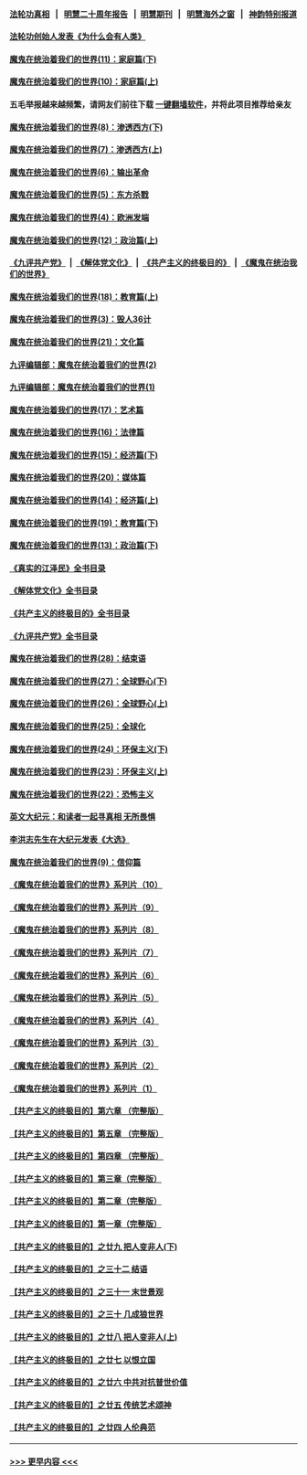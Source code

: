 #### [法轮功真相](https://github.com/gfw-breaker/truth/blob/master/README.md?t=0) &nbsp;&nbsp;|&nbsp;&nbsp; [明慧二十周年报告](https://github.com/gfw-breaker/mh-reports/blob/master/README.md?t=0) &nbsp;&nbsp;|&nbsp;&nbsp;[明慧期刊](https://github.com/gfw-breaker/mh-qikan) &nbsp;&nbsp;|&nbsp;&nbsp; [明慧海外之窗](https://github.com/gfw-breaker/mh-news/blob/master/README.md?t=0) &nbsp;&nbsp;|&nbsp;&nbsp; [神韵特别报道](https://github.com/gfw-breaker/mh-news/blob/master/shenyun.md?t=0)
#### [法轮功创始人发表《为什么会有人类》](../pages/nsc422/n13912117.md?t=03241843) 
#### [魔鬼在统治着我们的世界(11)：家庭篇(下)](../pages/nsc422/n10440961.md?t=03241843) 
#### [魔鬼在统治着我们的世界(10)：家庭篇(上)](../pages/nsc422/n10435448.md?t=03241843) 
#### 五毛举报越来越频繁，请网友们前往下载 [一键翻墙软件](https://github.com/gfw-breaker/ssr-accounts)，并将此项目推荐给亲友
#### [魔鬼在统治着我们的世界(8)：渗透西方(下)](../pages/nsc422/n10429603.md?t=03241843) 
#### [魔鬼在统治着我们的世界(7)：渗透西方(上)](../pages/nsc422/n10426013.md?t=03241843) 
#### [魔鬼在统治着我们的世界(6)：输出革命](../pages/nsc422/n10421536.md?t=03241843) 
#### [魔鬼在统治着我们的世界(5)：东方杀戮](../pages/nsc422/n10417707.md?t=03241843) 
#### [魔鬼在统治着我们的世界(4)：欧洲发端](../pages/nsc422/n10414890.md?t=03241843) 
#### [魔鬼在统治着我们的世界(12)：政治篇(上)](../pages/nsc422/n10444576.md?t=03241843) 
#### [《九评共产党》](https://github.com/begood0513/9ping.md/blob/master/README.md) &nbsp;|&nbsp; [《解体党文化》](../../../../jtdwh.md/blob/master/README.md)  &nbsp;|&nbsp; [《共产主义的终极目的》](../../../../gczydzjmd.md/blob/master/README.md) &nbsp;|&nbsp; [《魔鬼在统治我们的世界》](../../../../mgztzwmdsj.md/blob/master/README.md) 
#### [魔鬼在统治着我们的世界(18)：教育篇(上)](../pages/nsc422/n10526970.md?t=03241843) 
#### [魔鬼在统治着我们的世界(3)：毁人36计](../pages/nsc422/n10411583.md?t=03241843) 
#### [魔鬼在统治着我们的世界(21)：文化篇](../pages/nsc422/n10597706.md?t=03241843) 
#### [九评编辑部：魔鬼在统治着我们的世界(2)](../pages/nsc422/n10410036.md?t=03241843) 
#### [九评编辑部：魔鬼在统治着我们的世界(1)](../pages/nsc422/n10406825.md?t=03241843) 
#### [魔鬼在统治着我们的世界(17)：艺术篇](../pages/nsc422/n10499093.md?t=03241843) 
#### [魔鬼在统治着我们的世界(16)：法律篇](../pages/nsc422/n10485969.md?t=03241843) 
#### [魔鬼在统治着我们的世界(15)：经济篇(下)](../pages/nsc422/n10469975.md?t=03241843) 
#### [魔鬼在统治着我们的世界(20)：媒体篇](../pages/nsc422/n10586579.md?t=03241843) 
#### [魔鬼在统治着我们的世界(14)：经济篇(上)](../pages/nsc422/n10457370.md?t=03241843) 
#### [魔鬼在统治着我们的世界(19)：教育篇(下)](../pages/nsc422/n10564808.md?t=03241843) 
#### [魔鬼在统治着我们的世界(13)：政治篇(下)](../pages/nsc422/n10448270.md?t=03241843) 
#### [《真实的江泽民》全书目录](../pages/nsc422/n13721399.md?t=03241843) 
#### [《解体党文化》全书目录](../pages/nsc422/n13721157.md?t=03241843) 
#### [《共产主义的终极目的》全书目录](../pages/nsc422/n13721048.md?t=03241843) 
#### [《九评共产党》全书目录](../pages/nsc422/n13708085.md?t=03241843) 
#### [魔鬼在统治着我们的世界(28)：结束语](../pages/nsc422/n10936246.md?t=03241843) 
#### [魔鬼在统治着我们的世界(27)：全球野心(下)](../pages/nsc422/n10928319.md?t=03241843) 
#### [魔鬼在统治着我们的世界(26)：全球野心(上)](../pages/nsc422/n10900318.md?t=03241843) 
#### [魔鬼在统治着我们的世界(25)：全球化](../pages/nsc422/n10788205.md?t=03241843) 
#### [魔鬼在统治着我们的世界(24)：环保主义(下)](../pages/nsc422/n10695307.md?t=03241843) 
#### [魔鬼在统治着我们的世界(23)：环保主义(上)](../pages/nsc422/n10688613.md?t=03241843) 
#### [魔鬼在统治着我们的世界(22)：恐怖主义](../pages/nsc422/n10614727.md?t=03241843) 
#### [英文大纪元：和读者一起寻真相 无所畏惧](../pages/nsc422/n12542027.md?t=03241843) 
#### [李洪志先生在大纪元发表《大选》](../pages/nsc422/n12534746.md?t=03241843) 
#### [魔鬼在统治着我们的世界(9)：信仰篇](../pages/nsc422/n10432159.md?t=03241843) 
#### [《魔鬼在统治着我们的世界》系列片（10）](../pages/nsc422/n12292670.md?t=03241843) 
#### [《魔鬼在统治着我们的世界》系列片（9）](../pages/nsc422/n12290859.md?t=03241843) 
#### [《魔鬼在统治着我们的世界》系列片（8）](../pages/nsc422/n12287445.md?t=03241843) 
#### [《魔鬼在统治着我们的世界》系列片（7）](../pages/nsc422/n12283425.md?t=03241843) 
#### [《魔鬼在统治着我们的世界》系列片（6）](../pages/nsc422/n12282314.md?t=03241843) 
#### [《魔鬼在统治着我们的世界》系列片（5）](../pages/nsc422/n12281419.md?t=03241843) 
#### [《魔鬼在统治着我们的世界》系列片（4）](../pages/nsc422/n12274024.md?t=03241843) 
#### [《魔鬼在统治着我们的世界》系列片（3）](../pages/nsc422/n12271322.md?t=03241843) 
#### [《魔鬼在统治着我们的世界》系列片（2）](../pages/nsc422/n12269049.md?t=03241843) 
#### [《魔鬼在统治着我们的世界》系列片（1）](../pages/nsc422/n12267575.md?t=03241843) 
#### [【共产主义的终极目的】第六章 （完整版）](../pages/nsc422/n11428913.md?t=03241843) 
#### [【共产主义的终极目的】第五章 （完整版）](../pages/nsc422/n11428912.md?t=03241843) 
#### [【共产主义的终极目的】第四章 （完整版）](../pages/nsc422/n11428907.md?t=03241843) 
#### [【共产主义的终极目的】第三章（完整版）](../pages/nsc422/n11428848.md?t=03241843) 
#### [【共产主义的终极目的】第二章（完整版）](../pages/nsc422/n11428831.md?t=03241843) 
#### [【共产主义的终极目的】第一章（完整版）](../pages/nsc422/n11417651.md?t=03241843) 
#### [【共产主义的终极目的】之廿九 把人变非人(下)](../pages/nsc422/n11344140.md?t=03241843) 
#### [【共产主义的终极目的】之三十二 结语](../pages/nsc422/n11360535.md?t=03241843) 
#### [【共产主义的终极目的】之三十一 末世景观](../pages/nsc422/n11351129.md?t=03241843) 
#### [【共产主义的终极目的】之三十 几成狼世界](../pages/nsc422/n11348280.md?t=03241843) 
#### [【共产主义的终极目的】之廿八 把人变非人(上)](../pages/nsc422/n11340492.md?t=03241843) 
#### [【共产主义的终极目的】之廿七 以恨立国](../pages/nsc422/n11336944.md?t=03241843) 
#### [【共产主义的终极目的】之廿六 中共对抗普世价值](../pages/nsc422/n11324785.md?t=03241843) 
#### [【共产主义的终极目的】之廿五 传统艺术颂神](../pages/nsc422/n11296396.md?t=03241843) 
#### [【共产主义的终极目的】之廿四 人伦典范](../pages/nsc422/n11296397.md?t=03241843) 

----
#### [ >>> 更早内容 <<< ](../indexes/nsc422-earlier.md)
